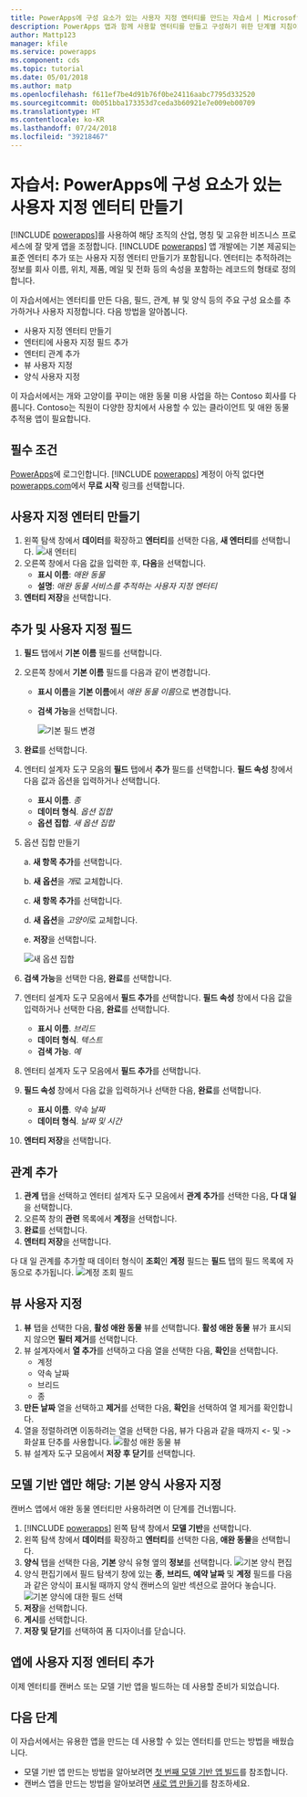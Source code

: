 ```yaml
---
title: PowerApps에 구성 요소가 있는 사용자 지정 엔터티를 만드는 자습서 | Microsoft Docs
description: PowerApps 앱과 함께 사용할 엔터티를 만들고 구성하기 위한 단계별 지침이 포함된 자습서
author: Mattp123
manager: kfile
ms.service: powerapps
ms.component: cds
ms.topic: tutorial
ms.date: 05/01/2018
ms.author: matp
ms.openlocfilehash: f611ef7be4d91b76f0be24116aabc7795d332520
ms.sourcegitcommit: 0b051bba173353d7ceda3b60921e7e009eb00709
ms.translationtype: HT
ms.contentlocale: ko-KR
ms.lasthandoff: 07/24/2018
ms.locfileid: "39218467"
---
```

# <a name="tutorial-create-a-custom-entity-that-has-components-in-powerapps"></a>자습서: PowerApps에 구성 요소가 있는 사용자 지정 엔터티 만들기

[!INCLUDE [powerapps](../../includes/powerapps.md)]를 사용하여 해당 조직의 산업, 명칭 및 고유한 비즈니스 프로세스에 잘 맞게 앱을 조정합니다. [!INCLUDE [powerapps](../../includes/powerapps.md)] 앱 개발에는 기본 제공되는 표준 엔터티 추가 또는 사용자 지정 엔터티 만들기가 포함됩니다. 엔터티는 추적하려는 정보를 회사 이름, 위치, 제품, 메일 및 전화 등의 속성을 포함하는 레코드의 형태로 정의합니다. 

이 자습서에서는 엔터티를 만든 다음, 필드, 관계, 뷰 및 양식 등의 주요 구성 요소를 추가하거나 사용자 지정합니다. 다음 방법을 알아봅니다.

- 사용자 지정 엔터티 만들기
- 엔터티에 사용자 지정 필드 추가
- 엔터티 관계 추가
- 뷰 사용자 지정 
- 양식 사용자 지정

이 자습서에서는 개와 고양이를 꾸미는 애완 동물 미용 사업을 하는 Contoso 회사를 다룹니다. Contoso는 직원이 다양한 장치에서 사용할 수 있는 클라이언트 및 애완 동물 추적용 앱이 필요합니다.

## <a name="prerequisites"></a>필수 조건

[PowerApps](https://powerapps.microsoft.com/)에 로그인합니다. [!INCLUDE [powerapps](../../includes/powerapps.md)] 계정이 아직 없다면 [powerapps.com](https://web.powerapps.com?utm_source=padocs&utm_medium=linkinadoc&utm_campaign=referralsfromdoc)에서 **무료 시작** 링크를 선택합니다.

## <a name="create-a-custom-entity"></a>사용자 지정 엔터티 만들기

1. 왼쪽 탐색 창에서 **데이터**를 확장하고 **엔터티**를 선택한 다음, **새 엔터티**를 선택합니다.
    ![새 엔터티](media/create-custom-entity/create-new-entity.png)
2. 오른쪽 창에서 다음 값을 입력한 후, **다음**을 선택합니다.
   - **표시 이름**: *애완 동물* 
   - **설명**: *애완 동물 서비스를 추적하는 사용자 지정 엔터티*
3. **엔터티 저장**을 선택합니다.

## <a name="add-and-customize-fields"></a>추가 및 사용자 지정 필드
 
1. **필드** 탭에서 **기본 이름** 필드를 선택합니다.
2. 오른쪽 창에서 **기본 이름** 필드를 다음과 같이 변경합니다. 
   - **표시 이름**을 **기본 이름**에서 *애완 동물 이름*으로 변경합니다.
   - **검색 가능**을 선택합니다.  
  
     ![기본 필드 변경](media/create-custom-entity/primary-field.png)
3. **완료**를 선택합니다.
4. 엔터티 설계자 도구 모음의 **필드** 탭에서 **추가** 필드를 선택합니다. **필드 속성** 창에서 다음 값과 옵션을 입력하거나 선택합니다.
   - **표시 이름**. *종*
   - **데이터 형식**. *옵션 집합*
   - **옵션 집합**. *새 옵션 집합*
5. 옵션 집합 만들기

   a. **새 항목 추가**를 선택합니다. 
  
   b. **새 옵션**을 *개*로 교체합니다. 
   
   c. **새 항목 추가**를 선택합니다. 
    
   d.  **새 옵션**을 *고양이*로 교체합니다. 
    
   e. **저장**을 선택합니다. 

   ![새 옵션 집합](media/create-custom-entity/optionset-add-items.png)

6. **검색 가능**을 선택한 다음, **완료**를 선택합니다.

7. 엔터티 설계자 도구 모음에서 **필드 추가**를 선택합니다. **필드 속성** 창에서 다음 값을 입력하거나 선택한 다음, **완료**를 선택합니다.
   - **표시 이름**. *브리드*
   - **데이터 형식**. *텍스트*
   - **검색 가능**. *예*

8. 엔터티 설계자 도구 모음에서 **필드 추가**를 선택합니다. 

9. **필드 속성** 창에서 다음 값을 입력하거나 선택한 다음, **완료**를 선택합니다. 
   - **표시 이름**. *약속 날짜*
   - **데이터 형식**. *날짜 및 시간*

10. **엔터티 저장**을 선택합니다.

## <a name="add-a-relationship"></a>관계 추가

1. **관계** 탭을 선택하고 엔터티 설계자 도구 모음에서 **관계 추가**를 선택한 다음, **다 대 일**을 선택합니다. 
2. 오른쪽 창의 **관련** 목록에서 **계정**을 선택합니다.
3. **완료**를 선택합니다.
4. **엔터티 저장**을 선택합니다.

다 대 일 관계를 추가할 때 데이터 형식이 **조회**인 **계정** 필드는 **필드** 탭의 필드 목록에 자동으로 추가됩니다. ![계정 조회 필드](media/create-custom-entity/account-lookup-field.png)

## <a name="customize-a-view"></a>뷰 사용자 지정

1. **뷰** 탭을 선택한 다음, **활성 애완 동물** 뷰를 선택합니다. **활성 애완 동물** 뷰가 표시되지 않으면 **필터 제거**를 선택합니다.
2. 뷰 설계자에서 **열 추가**를 선택하고 다음 열을 선택한 다음, **확인**을 선택합니다.
   - 계정
   - 약속 날짜 
   - 브리드 
   - 종
3. **만든 날짜** 열을 선택하고 **제거**를 선택한 다음, **확인**을 선택하여 열 제거를 확인합니다.
4. 열을 정렬하려면 이동하려는 열을 선택한 다음, 뷰가 다음과 같을 때까지 <- 및 -> 화살표 단추를 사용합니다.
    ![활성 애완 동물 뷰](media/create-custom-entity/active-pets-view.png)
5. 뷰 설계자 도구 모음에서 **저장 후 닫기**를 선택합니다.  

## <a name="model-driven-apps-only-customize-the-main-form"></a>모델 기반 앱만 해당: 기본 양식 사용자 지정

캔버스 앱에서 애완 동물 엔터티만 사용하려면 이 단계를 건너뜁니다. 

1. [!INCLUDE [powerapps](../../includes/powerapps.md)] 왼쪽 탐색 창에서 **모델 기반**을 선택합니다.
2. 왼쪽 탐색 창에서 **데이터**를 확장하고 **엔터티**를 선택한 다음, **애완 동물**을 선택합니다.
3. **양식** 탭을 선택한 다음, **기본** 양식 유형 옆의 **정보**를 선택합니다.
    ![기본 양식 편집](media/create-custom-entity/main-form-edit.png)
4. 양식 편집기에서 필드 탐색기 창에 있는 **종**, **브리드**, **예약 날짜** 및 **계정** 필드를 다음과 같은 양식이 표시될 때까지 양식 캔버스의 일반 섹션으로 끌어다 놓습니다.
    ![기본 양식에 대한 필드 선택](media/create-custom-entity/main-form-edit2.png) 
5. **저장**을 선택합니다.
6. **게시**를 선택합니다.
7. **저장 및 닫기**를 선택하여 폼 디자이너를 닫습니다.

## <a name="add-the-custom-entity-to-an-app"></a>앱에 사용자 지정 엔터티 추가

이제 엔터티를 캔버스 또는 모델 기반 앱을 빌드하는 데 사용할 준비가 되었습니다. 

## <a name="next-steps"></a>다음 단계

이 자습서에서는 유용한 앱을 만드는 데 사용할 수 있는 엔터티를 만드는 방법을 배웠습니다. 
- 모델 기반 앱 만드는 방법을 알아보려면 [첫 번째 모델 기반 앱 빌드](../model-driven-apps/build-first-model-driven-app.md)를 참조합니다.
- 캔버스 앱을 만드는 방법을 알아보려면 [새로 앱 만들기](../canvas-apps/get-started-create-from-blank.md)를 참조하세요.
